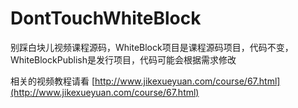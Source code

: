 DontTouchWhiteBlock
===================

别踩白块儿视频课程源码，WhiteBlock项目是课程源码项目，代码不变，WhiteBlockPublish是发行项目，代码可能会根据需求修改

相关的视频教程请看 [http://www.jikexueyuan.com/course/67.html](http://www.jikexueyuan.com/course/67.html)
